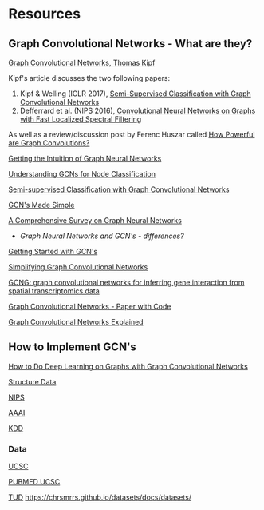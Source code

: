 # Resources

## Graph Convolutional Networks - What are they?

[Graph Convolutional Networks, Thomas Kipf](https://tkipf.github.io/graph-convolutional-networks/)

Kipf's article discusses the two following papers:

  1. Kipf & Welling (ICLR 2017), [Semi-Supervised Classification with Graph Convolutional Networks](http://arxiv.org/abs/1609.02907)
  2. Defferrard et al. (NIPS 2016), [Convolutional Neural Networks on Graphs with Fast Localized Spectral Filtering](https://arxiv.org/abs/1606.09375)

  As well as a review/discussion post by Ferenc Huszar called [How Powerful are Graph Convolutions?](http://www.inference.vc/how-powerful-are-graph-convolutions-review-of-kipf-welling-2016-2/)

[Getting the Intuition of Graph Neural Networks](https://medium.com/analytics-vidhya/getting-the-intuition-of-graph-neural-networks-a30a2c34280d)

[Understanding GCNs for Node Classification](https://towardsdatascience.com/understanding-graph-convolutional-networks-for-node-classification-a2bfdb7aba7b?gi=21e22e8378e5)

[Semi-supervised Classification with Graph Convolutional Networks](https://openreview.net/pdf?id=SJU4ayYgl)

[GCN's Made Simple](https://vid.puffyan.us/watch?v=2KRAOZIULzw)

[A Comprehensive Survey on Graph Neural Networks](https://arxiv.org/pdf/1901.00596.pdf)

- *Graph Neural Networks and GCN's - differences?*

[Getting Started with GCN's](https://www.youtube.com/watch?v=2KRAOZIULzw)

[Simplifying Graph Convolutional Networks](http://proceedings.mlr.press/v97/wu19e.html)

[GCNG: graph convolutional networks for inferring gene interaction from spatial transcriptomics data](https://genomebiology.biomedcentral.com/articles/10.1186/s13059-020-02214-w)

[Graph Convolutional Networks - Paper with Code](https://paperswithcode.com/method/gcn)

[Graph Convolutional Networks Explained](https://vid.puffyan.us/watch?v=pH1Zz6c1Q7A)

## How to Implement GCN's

[How to Do Deep Learning on Graphs with Graph Convolutional Networks](https://towardsdatascience.com/how-to-do-deep-learning-on-graphs-with-graph-convolutional-networks-7d2250723780?gi=68737368d875)

[Structure Data](https://towardsdatascience.com/using-graph-convolutional-neural-networks-on-structured-documents-for-information-extraction-c1088dcd2b8f)


[NIPS](https://nips.cc/)

[AAAI](https://www.aaai.org/)

[KDD](https://www.kdd.org/kdd2020/)

### Data

[UCSC](https://linqs.soe.ucsc.edu/data)

[PUBMED UCSC](https://linqs-data.soe.ucsc.edu/public/Pubmed-Diabetes/data/Pubmed-Diabetes.DIRECTED.cites.tab)

[TUD](https://ls11-www.cs.tu-dortmund.de/staff/morris/graphkerneldatasets)
https://chrsmrrs.github.io/datasets/docs/datasets/
